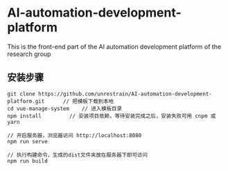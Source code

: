 # AI-automation-development-platform
This is the front-end part of the AI automation development platform of the research group

## 安装步骤

```
git clone https://github.com/unrestrain/AI-automation-development-platform.git      // 把模板下载到本地
cd vue-manage-system    // 进入模板目录
npm install         // 安装项目依赖，等待安装完成之后，安装失败可用 cnpm 或 yarn

// 开启服务器，浏览器访问 http://localhost:8080
npm run serve

// 执行构建命令，生成的dist文件夹放在服务器下即可访问
npm run build
```
